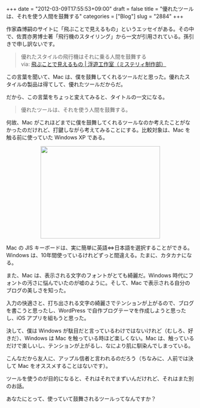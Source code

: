 +++
date = "2012-03-09T17:55:53+09:00"
draft = false
title = "優れたツールは、それを使う人間を鼓舞する"
categories = ["Blog"]
slug = "2884"
+++

作家森博嗣のサイトに「飛ぶことで見えるもの」というエッセイがある。その中で、佐貫亦男博士著「飛行機のスタイリング」から一文が引用されている。孫引きで申し訳ないです。

<blockquote><p>優れたスタイルの飛行機はそれに乗る人間を鼓舞する<br />
via: <a href="http://www001.upp.so-net.ne.jp/mori/myst/myst_ess/taiyo/ta5.html" target="_blank">飛ぶことで見えるもの | 浮遊工作室（ミステリィ制作部）</a></p></blockquote>

この言葉を聞いて、Mac は、僕を鼓舞してくれるツールだと思った。優れたスタイルの製品は得てして、優れたツールだからだ。

だから、この言葉をちょっと変えてみると、タイトルの一文になる。

<blockquote><p>優れたツールは、それを使う人間を鼓舞する。</p></blockquote>

何故、Mac がこれほどまでに僕を鼓舞してくれるツールなのか考えたことがなかったのだけれど、打鍵しながら考えてみることにする。比較対象は、Mac を触る前に使っていた Windows XP である。

<img style="display:block; margin-left:auto; margin-right:auto;" src="/images/2012/03/2884_1.png" border="0" width="320" height="247" />

Mac の JIS キーボードは、実に簡単に英語⇔日本語を選択することができる。Windows は、10年間使っているけれどずっと間違える。たまに、カタカナになる。

また、Mac は、表示される文字のフォントがとても綺麗だ。Windows 時代にフォントの汚さに悩んでいたのが嘘のように。そして、Mac で表示される自分のブログの美しさを知った。

入力の快適さと、打ち出される文字の綺麗さでテンションが上がるので、ブログを書こうと思ったし、WordPress で自作ブログテーマを作成しようと思ったし、iOS アプリを組もうと思った。

決して、僕は Windows が駄目だと言っているわけではないけれど（むしろ、好きだ）、Windows は Mac を触っている時ほど楽しくない。Mac は、触っているだけで楽しいし、テンションが上がるし、なにより肌に馴染んでしまっている。

こんなだから友人に、アップル信者と言われるのだろう（ちなみに、人前では決して Mac をオススメすることはないです）。

ツールを使うのが目的になると、それはそれでまずいんだけれど、それはまた別のお話。

あなたにとって、使っていて鼓舞されるツールってなんですか？
